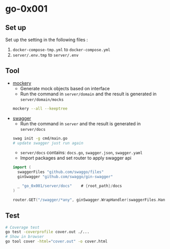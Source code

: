 # go-0x001

## Set up
Set up the setting in the following files :
1. `docker-compose-tmp.yml` to `docker-compose.yml`
2. `server/.env.tmp` to `server/.env`

## Tool
- [mockery](https://github.com/vektra/mockery)
  - Generate mock objects based on interface
  - Run the command in `server/domain` and the result is generated in `server/domain/mocks`
  ```bash
  mockery --all --keeptree
  ```
- [swagger](https://github.com/swaggo/swag)
  - Run the command in `server` and the result is generated in `server/docs`
  ```bash
  swag init -g cmd/main.go
  # update swagger just run again
  ```
  - `server/docs` contains: `docs.go`, `swagger.json`, `swagger.yaml`
  - Import packages and set router to apply swagger api
  ```go
  import (
    swaggerFiles "github.com/swaggo/files"
	ginSwagger "github.com/swaggo/gin-swagger"

	_ "go_0x001/server/docs"    # {root_path}/docs
  )

  router.GET("/swagger/*any", ginSwagger.WrapHandler(swaggerFiles.Handler))
  ```

## Test
```bash
# Coverage test
go test -coverprofile cover.out ./...
# Show in browser
go tool cover -html="cover.out" -o cover.html 
```
